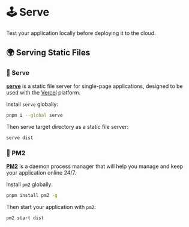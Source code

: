 # 🕹️ Serve

Test your application locally before deploying it to the cloud.

## 🌍 Serving Static Files

### 📍 Serve

**[serve](https://github.com/vercel/serve)** is a static file server for single-page applications, designed to be used with the [Vercel](https://vercel.com) platform.

Install `serve` globally:

```bash
pnpm i --global serve
```

Then serve target directory as a static file server:

```bash
serve dist
```

### 📍 PM2

**[PM2](https://pm2.keymetrics.io/)** is a daemon process manager that will help you manage and keep your application online 24/7.

Install `pm2` globally:

```bash
pnpm install pm2 -g
```

Then start your application with `pm2`:

```bash
pm2 start dist
```
